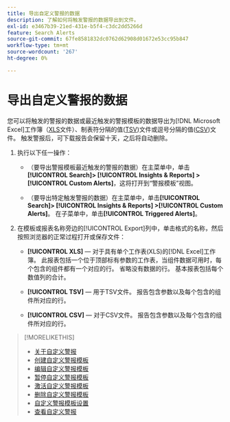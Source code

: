 ```yaml
---
title: 导出自定义警报的数据
description: 了解如何将触发警报的数据导出到文件。
exl-id: e3467b39-21ed-431e-b5f4-c3dc2dd5266d
feature: Search Alerts
source-git-commit: 67fe8581832dc0762d62908d01672e53cc95b847
workflow-type: tm+mt
source-wordcount: '267'
ht-degree: 0%

---
```


# 导出自定义警报的数据

您可以将触发的警报的数据或最近触发的警报模板的数据导出为[!DNL Microsoft Excel]工作簿（[XLS](/help/search-social-commerce/glossary.md#w-x)文件）、制表符分隔的值([TSV](/help/search-social-commerce/glossary.md#s-t))文件或逗号分隔的值([CSV](/help/search-social-commerce/glossary.md#c-d))文件。 触发警报后，可下载报告会保留十天，之后将自动删除。

1. 执行以下任一操作：

   * （要导出警报模板最近触发的警报的数据）在主菜单中，单击&#x200B;**[!UICONTROL Search]> [!UICONTROL Insights & Reports] >[!UICONTROL Custom Alerts]**，这将打开到“警报模板”视图。

   * （要导出特定触发警报的数据）在主菜单中，单击&#x200B;**[!UICONTROL Search]> [!UICONTROL Insights & Reports] >[!UICONTROL Custom Alerts]**。 在子菜单中，单击&#x200B;**[!UICONTROL Triggered Alerts]**。

1. 在模板或报表名称旁边的[!UICONTROL Export]列中，单击格式的名称，然后按照浏览器的正常过程打开或保存文件：

   * **[!UICONTROL XLS]** — 对于具有单个工作表(XLS)的[!DNL Excel]工作簿。 此报表包括一个位于顶部标有参数的工作表，当组件数据可用时，每个包含的组件都有一个对应的行。 省略没有数据的行。 基本报表包括每个数值列的合计。

   * **[!UICONTROL TSV]** — 用于TSV文件。 报告包含参数以及每个包含的组件所对应的行。

   * **[!UICONTROL CSV]** — 对于CSV文件。 报告包含参数以及每个包含的组件所对应的行。

>[!MORELIKETHIS]
>
>* [关于自定义警报](alert-about.md)
>* [创建自定义警报模板](alert-template-create.md)
>* [编辑自定义警报模板](alert-template-edit.md)
>* [暂停自定义警报模板](alert-template-pause.md)
>* [激活自定义警报模板](alert-template-activate.md)
>* [删除自定义警报模板](alert-template-delete.md)
>* [自定义警报模板设置](alert-template-settings.md)
>* [查看自定义警报](alert-view.md)
